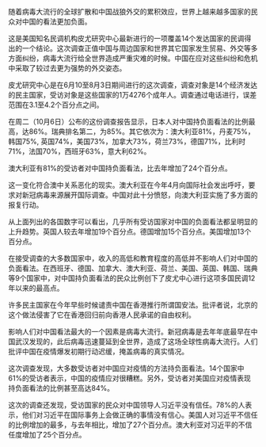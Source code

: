 随着病毒大流行的全球扩散和中国战狼外交的累积效应，世界上越来越多国家的民众对中国的看法更加负面。

这是美国知名民调机构皮尤研究中心最新进行的一项覆盖14个发达国家的民调得出的一个结论。这次调查正值中国与周边国家和世界其它国家发生贸易、外交等多方面纠纷，病毒大流行给全世界造成严重灾难的时候。中国在应对这些纠纷和危机中采取了较过去更为强势的外交姿态。

皮尤研究中心是在6月10至8月3日期间进行的这次调查，调查对象是14个经济发达的民主国家，受访对象是这些国家的1万4276个成年人。调查通过电话进行，误差范围在3.1至4.2个百分点之间。

在周二（10月6日）公布的这份调查报告显示，日本人对中国持负面看法的比例最高，达86%。瑞典排名第二，为85%。其它依次为：澳大利亚81%，丹麦75%，韩国75%, 英国74%，美国73%，加拿大73%，荷兰73%，德国71%，比利时71%，法国70%，西班牙63%，意大利62%。

澳大利亚有81%的受访者对中国持负面看法，比去年增加了24个百分点。

这一变化符合澳中关系恶化的现实。澳大利亚在今年4月向国际社会发出呼吁，要求对新冠病毒来源展开国际调查。中国对此十分愤怒，向澳大利亚实施了多方面的报复行动。

从上面列出的各国数字可以看出，几乎所有受访国家对中国的负面看法都呈明显的上升趋势。英国人较去年增加19个百分点。德国增加15个百分点。美国增加13个百分点。

在接受调查的大多数国家中，收入的高低和教育程度的高低并不影响人们对中国的负面看法。在西班牙、德国、加拿大、澳大利亚、荷兰、美国、英国、韩国、瑞典等9个国家中，对中国持负面看法的民众比例创下了皮尤中心进行这项多国民调12年以来的最高点。

许多民主国家在今年早些时候谴责中国在香港推行所谓国安法。批评者说，北京的这个做法侵害了它在香港回归前向香港人民承诺的自由权利。

影响人们对中国看法最大的一个因素是病毒大流行。新冠病毒是去年年底最早在中国武汉发现的，此后病毒迅速蔓延到全世界，造成了这场全球性病毒大流行。人们批评中国在疫情爆发初期行动迟缓，掩盖病毒的真实情况。

这次调查发现，大多数受访者对中国应对疫情的方法持负面看法。14个国家中61%的受访者表示，中国的疫情应对很糟糕。另外，受访者对美国应对疫情表现持负面看法的比例甚至高达84%。

这次的调查还发现，受访国家的民众对中国领导人习近平没有信任。78%的人表示，他们对习近平在国际事务上会做正确的事情没有信心。美国人对习近平不信任的比例增加的最多，与去年相比，增加了27个百分点。澳大利亚对习近平的不信任度增加了25个百分点。